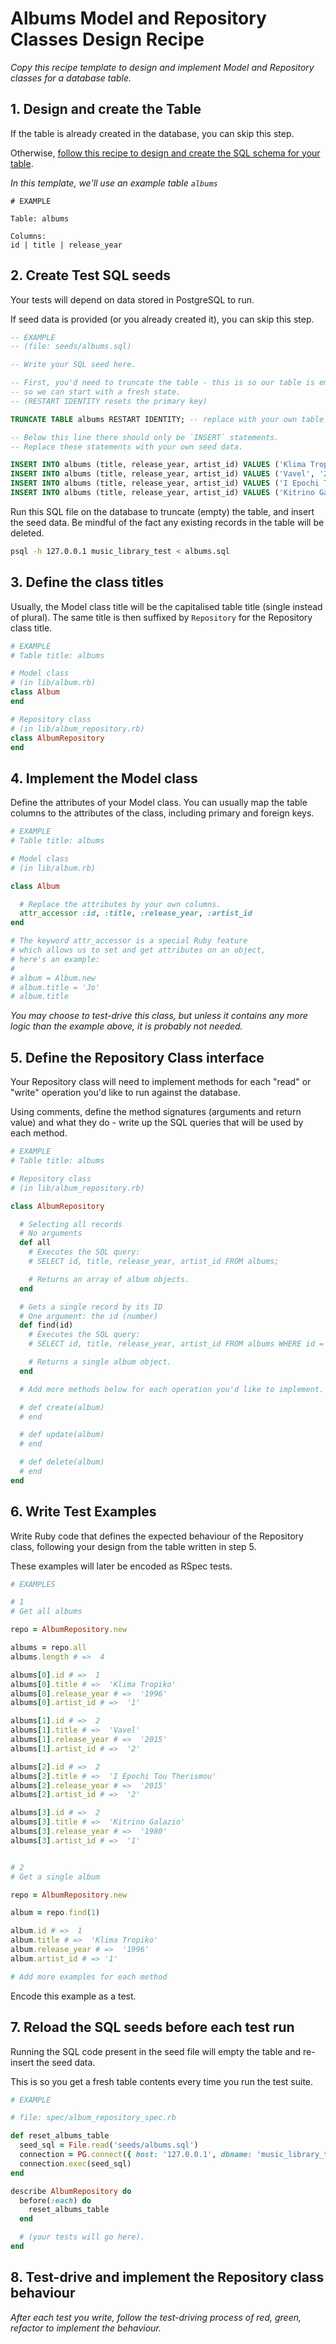 # Albums Model and Repository Classes Design Recipe

_Copy this recipe template to design and implement Model and Repository classes for a database table._

## 1. Design and create the Table

If the table is already created in the database, you can skip this step.

Otherwise, [follow this recipe to design and create the SQL schema for your table](./single_table_design_recipe_template.md).

*In this template, we'll use an example table `albums`*

```
# EXAMPLE

Table: albums

Columns:
id | title | release_year
```

## 2. Create Test SQL seeds

Your tests will depend on data stored in PostgreSQL to run.

If seed data is provided (or you already created it), you can skip this step.

```sql
-- EXAMPLE
-- (file: seeds/albums.sql)

-- Write your SQL seed here. 

-- First, you'd need to truncate the table - this is so our table is emptied between each test run,
-- so we can start with a fresh state.
-- (RESTART IDENTITY resets the primary key)

TRUNCATE TABLE albums RESTART IDENTITY; -- replace with your own table title.

-- Below this line there should only be `INSERT` statements.
-- Replace these statements with your own seed data.

INSERT INTO albums (title, release_year, artist_id) VALUES ('Klima Tropiko', '1996', '1');
INSERT INTO albums (title, release_year, artist_id) VALUES ('Vavel', '2015', '2');
INSERT INTO albums (title, release_year, artist_id) VALUES ('I Epochi Tou Therismou', '2020', '2');
INSERT INTO albums (title, release_year, artist_id) VALUES ('Kitrino Galazio', '1980', '1');
```

Run this SQL file on the database to truncate (empty) the table, and insert the seed data. Be mindful of the fact any existing records in the table will be deleted.

```bash
psql -h 127.0.0.1 music_library_test < albums.sql
```

## 3. Define the class titles

Usually, the Model class title will be the capitalised table title (single instead of plural). The same title is then suffixed by `Repository` for the Repository class title.

```ruby
# EXAMPLE
# Table title: albums

# Model class
# (in lib/album.rb)
class Album
end

# Repository class
# (in lib/album_repository.rb)
class AlbumRepository
end
```

## 4. Implement the Model class

Define the attributes of your Model class. You can usually map the table columns to the attributes of the class, including primary and foreign keys.

```ruby
# EXAMPLE
# Table title: albums

# Model class
# (in lib/album.rb)

class Album

  # Replace the attributes by your own columns.
  attr_accessor :id, :title, :release_year, :artist_id
end

# The keyword attr_accessor is a special Ruby feature
# which allows us to set and get attributes on an object,
# here's an example:
#
# album = Album.new
# album.title = 'Jo'
# album.title
```

*You may choose to test-drive this class, but unless it contains any more logic than the example above, it is probably not needed.*

## 5. Define the Repository Class interface

Your Repository class will need to implement methods for each "read" or "write" operation you'd like to run against the database.

Using comments, define the method signatures (arguments and return value) and what they do - write up the SQL queries that will be used by each method.

```ruby
# EXAMPLE
# Table title: albums

# Repository class
# (in lib/album_repository.rb)

class AlbumRepository

  # Selecting all records
  # No arguments
  def all
    # Executes the SQL query:
    # SELECT id, title, release_year, artist_id FROM albums;

    # Returns an array of album objects.
  end

  # Gets a single record by its ID
  # One argument: the id (number)
  def find(id)
    # Executes the SQL query:
    # SELECT id, title, release_year, artist_id FROM albums WHERE id = $1;

    # Returns a single album object.
  end

  # Add more methods below for each operation you'd like to implement.

  # def create(album)
  # end

  # def update(album)
  # end

  # def delete(album)
  # end
end
```

## 6. Write Test Examples

Write Ruby code that defines the expected behaviour of the Repository class, following your design from the table written in step 5.

These examples will later be encoded as RSpec tests.

```ruby
# EXAMPLES

# 1
# Get all albums

repo = AlbumRepository.new

albums = repo.all
albums.length # =>  4

albums[0].id # =>  1
albums[0].title # =>  'Klima Tropiko'
albums[0].release_year # =>  '1996'
albums[0].artist_id # =>  '1'

albums[1].id # =>  2
albums[1].title # =>  'Vavel'
albums[1].release_year # =>  '2015'
albums[1].artist_id # =>  '2'

albums[2].id # =>  2
albums[2].title # =>  'I Epochi Tou Therismou'
albums[2].release_year # =>  '2015'
albums[2].artist_id # =>  '2'

albums[3].id # =>  2
albums[3].title # =>  'Kitrino Galazio'
albums[3].release_year # =>  '1980'
albums[3].artist_id # =>  '1'


# 2
# Get a single album

repo = AlbumRepository.new

album = repo.find(1)

album.id # =>  1
album.title # =>  'Klima Tropiko'
album.release_year # =>  '1996'
album.artist_id # => '1'

# Add more examples for each method
```

Encode this example as a test.

## 7. Reload the SQL seeds before each test run

Running the SQL code present in the seed file will empty the table and re-insert the seed data.

This is so you get a fresh table contents every time you run the test suite.

```ruby
# EXAMPLE

# file: spec/album_repository_spec.rb

def reset_albums_table
  seed_sql = File.read('seeds/albums.sql')
  connection = PG.connect({ host: '127.0.0.1', dbname: 'music_library_test' })
  connection.exec(seed_sql)
end

describe AlbumRepository do
  before(:each) do 
    reset_albums_table
  end

  # (your tests will go here).
end
```

## 8. Test-drive and implement the Repository class behaviour

_After each test you write, follow the test-driving process of red, green, refactor to implement the behaviour._

<!-- BEGIN GENERATED SECTION DO NOT EDIT -->